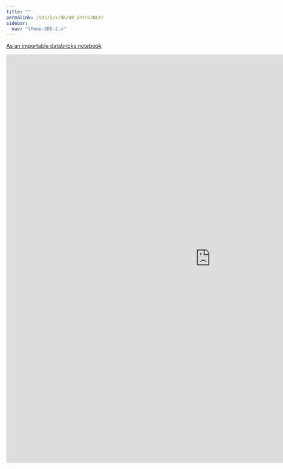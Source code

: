 ```yaml
---
title: ""
permalink: /sds/2/x/db/00_Intro2NLP/
sidebar:
  nav: "lMenu-SDS-2.x"
---
```


[As an importable databricks notebook](https://lamastex.github.io/scalable-data-science/sds/2/x/db/00_Intro2NLP.html)

<iframe src="https://lamastex.github.io/scalable-data-science/sds/2/x/db/00_Intro2NLP" width="1080" height="1080" frameborder="0"></iframe>
